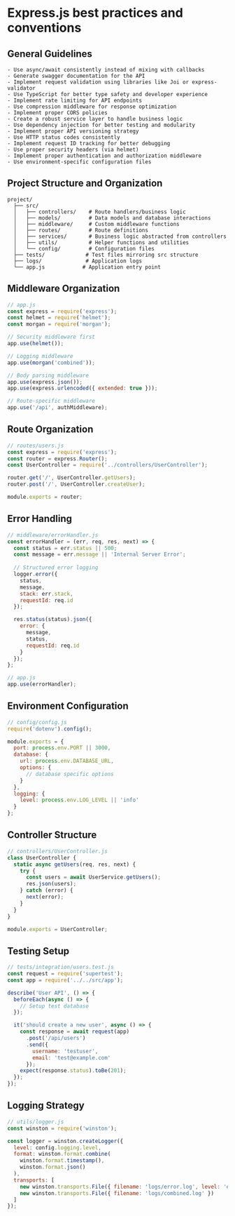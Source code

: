 # Express.js best practices and conventions

## General Guidelines

    - Use async/await consistently instead of mixing with callbacks
    - Generate swagger documentation for the API
    - Implement request validation using libraries like Joi or express-validator
    - Use TypeScript for better type safety and developer experience
    - Implement rate limiting for API endpoints
    - Use compression middleware for response optimization
    - Implement proper CORS policies
    - Create a robust service layer to handle business logic
    - Use dependency injection for better testing and modularity
    - Implement proper API versioning strategy
    - Use HTTP status codes consistently
    - Implement request ID tracking for better debugging
    - Use proper security headers (via helmet)
    - Implement proper authentication and authorization middleware
    - Use environment-specific configuration files

## Project Structure and Organization

```
project/
  ├── src/
  │   ├── controllers/    # Route handlers/business logic
  │   ├── models/         # Data models and database interactions
  │   ├── middleware/     # Custom middleware functions
  │   ├── routes/         # Route definitions
  │   ├── services/       # Business logic abstracted from controllers
  │   ├── utils/          # Helper functions and utilities
  │   └── config/         # Configuration files
  ├── tests/             # Test files mirroring src structure
  ├── logs/              # Application logs
  └── app.js            # Application entry point
```

## Middleware Organization

```javascript
// app.js
const express = require('express');
const helmet = require('helmet');
const morgan = require('morgan');

// Security middleware first
app.use(helmet());

// Logging middleware
app.use(morgan('combined'));

// Body parsing middleware
app.use(express.json());
app.use(express.urlencoded({ extended: true }));

// Route-specific middleware
app.use('/api', authMiddleware);
```

## Route Organization
```javascript
// routes/users.js
const express = require('express');
const router = express.Router();
const UserController = require('../controllers/UserController');

router.get('/', UserController.getUsers);
router.post('/', UserController.createUser);

module.exports = router;
```

## Error Handling

```javascript
// middleware/errorHandler.js
const errorHandler = (err, req, res, next) => {
  const status = err.status || 500;
  const message = err.message || 'Internal Server Error';
  
  // Structured error logging
  logger.error({
    status,
    message,
    stack: err.stack,
    requestId: req.id
  });

  res.status(status).json({
    error: {
      message,
      status,
      requestId: req.id
    }
  });
};

// app.js
app.use(errorHandler);
```

## Environment Configuration

```javascript
// config/config.js
require('dotenv').config();

module.exports = {
  port: process.env.PORT || 3000,
  database: {
    url: process.env.DATABASE_URL,
    options: {
      // database specific options
    }
  },
  logging: {
    level: process.env.LOG_LEVEL || 'info'
  }
};
```

## Controller Structure

```javascript
// controllers/UserController.js
class UserController {
  static async getUsers(req, res, next) {
    try {
      const users = await UserService.getUsers();
      res.json(users);
    } catch (error) {
      next(error);
    }
  }
}

module.exports = UserController;
```

## Testing Setup

```javascript
// tests/integration/users.test.js
const request = require('supertest');
const app = require('../../src/app');

describe('User API', () => {
  beforeEach(async () => {
    // Setup test database
  });

  it('should create a new user', async () => {
    const response = await request(app)
      .post('/api/users')
      .send({
        username: 'testuser',
        email: 'test@example.com'
      });
    expect(response.status).toBe(201);
  });
});
```

## Logging Strategy

```javascript
// utils/logger.js
const winston = require('winston');

const logger = winston.createLogger({
  level: config.logging.level,
  format: winston.format.combine(
    winston.format.timestamp(),
    winston.format.json()
  ),
  transports: [
    new winston.transports.File({ filename: 'logs/error.log', level: 'error' }),
    new winston.transports.File({ filename: 'logs/combined.log' })
  ]
});
```

